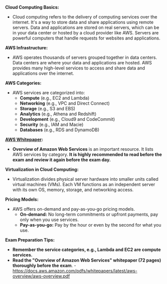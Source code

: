 **Cloud Computing Basics:**

- Cloud computing refers to the delivery of computing services over the internet. It's a way to store data and share applications using remote servers. Data and applications are stored on real servers, which can be in your data center or hosted by a cloud provider like AWS. Servers are powerful computers that handle requests for websites and applications.

**AWS Infrastructure:**

- AWS operates thousands of servers grouped together in data centers. Data centers are where your data and applications are hosted. AWS provides many high-level services to access and share data and applications over the internet.

**AWS Categories:**

- AWS services are categorized into:
    - **Compute** (e.g., EC2 and Lambda)
    - **Networking** (e.g., VPC and Direct Connect)
    - **Storage** (e.g., S3 and EBS)
    - **Analytics** (e.g., Athena and Redshift)
    - **Development** (e.g., Cloud9 and CodeCommit)
    - **Security** (e.g., IAM and Macie)
    - **Databases** (e.g., RDS and DynamoDB)

**[AWS Whitepaper](https://docs.aws.amazon.com/pdfs/whitepapers/latest/aws-overview/aws-overview.pdf):**

- **Overview of Amazon Web Services** is an important resource. It lists AWS services by category. **It is highly recommended to read before the exam and review it again before the exam day.**

**Virtualization in Cloud Computing:**

- Virtualization divides physical server hardware into smaller units called virtual machines (VMs). Each VM functions as an independent server with its own OS, memory, storage, and networking access.

**Pricing Models:**

- AWS offers on-demand and pay-as-you-go pricing models.
    - **On-demand:** No long-term commitments or upfront payments, pay only when you use services.
    - **Pay-as-you-go:** Pay by the hour or even by the second for what you use.

**Exam Preparation Tips:**

- **Remember the service categories, e.g., Lambda and EC2 are compute services.**
- **Read the "Overview of Amazon Web Services" whitepaper (72 pages) thoroughly before the exam**. - https://docs.aws.amazon.com/pdfs/whitepapers/latest/aws-overview/aws-overview.pdf